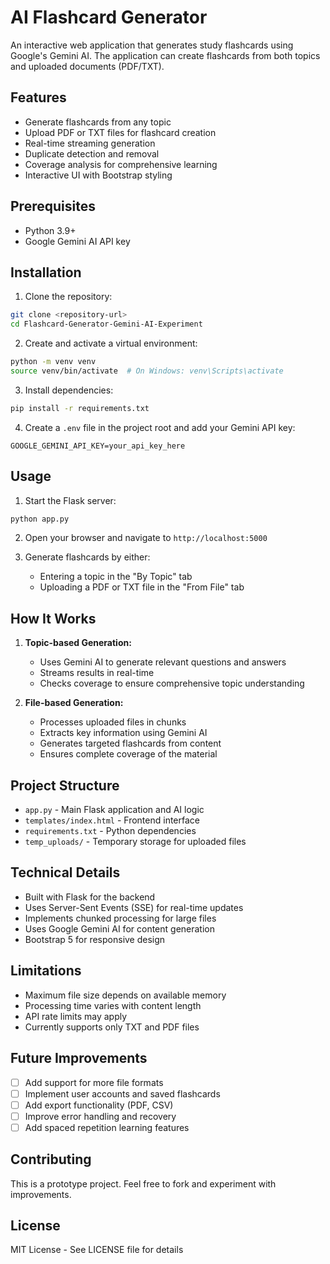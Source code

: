 # AI Flashcard Generator

An interactive web application that generates study flashcards using Google's Gemini AI. The application can create flashcards from both topics and uploaded documents (PDF/TXT).

## Features

- Generate flashcards from any topic
- Upload PDF or TXT files for flashcard creation
- Real-time streaming generation
- Duplicate detection and removal
- Coverage analysis for comprehensive learning
- Interactive UI with Bootstrap styling

## Prerequisites

- Python 3.9+
- Google Gemini AI API key

## Installation

1. Clone the repository:
```bash
git clone <repository-url>
cd Flashcard-Generator-Gemini-AI-Experiment
```

2. Create and activate a virtual environment:
```bash
python -m venv venv
source venv/bin/activate  # On Windows: venv\Scripts\activate
```

3. Install dependencies:
```bash
pip install -r requirements.txt
```

4. Create a `.env` file in the project root and add your Gemini API key:
```env
GOOGLE_GEMINI_API_KEY=your_api_key_here
```

## Usage

1. Start the Flask server:
```bash
python app.py
```

2. Open your browser and navigate to `http://localhost:5000`

3. Generate flashcards by either:
   - Entering a topic in the "By Topic" tab
   - Uploading a PDF or TXT file in the "From File" tab

## How It Works

1. **Topic-based Generation:**
   - Uses Gemini AI to generate relevant questions and answers
   - Streams results in real-time
   - Checks coverage to ensure comprehensive topic understanding

2. **File-based Generation:**
   - Processes uploaded files in chunks
   - Extracts key information using Gemini AI
   - Generates targeted flashcards from content
   - Ensures complete coverage of the material

## Project Structure

- `app.py` - Main Flask application and AI logic
- `templates/index.html` - Frontend interface
- `requirements.txt` - Python dependencies
- `temp_uploads/` - Temporary storage for uploaded files

## Technical Details

- Built with Flask for the backend
- Uses Server-Sent Events (SSE) for real-time updates
- Implements chunked processing for large files
- Uses Google Gemini AI for content generation
- Bootstrap 5 for responsive design

## Limitations

- Maximum file size depends on available memory
- Processing time varies with content length
- API rate limits may apply
- Currently supports only TXT and PDF files

## Future Improvements

- [ ] Add support for more file formats
- [ ] Implement user accounts and saved flashcards
- [ ] Add export functionality (PDF, CSV)
- [ ] Improve error handling and recovery
- [ ] Add spaced repetition learning features

## Contributing

This is a prototype project. Feel free to fork and experiment with improvements.

## License

MIT License - See LICENSE file for details
